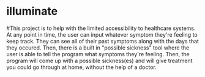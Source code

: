 # illuminate
#This project is to help with the limited accessibility to healthcare systems. At any point in time, the user can input whatever symptom they're feeling to keep track. They can see all of their past symptoms along with the days that they occured. Then, there is a built in "possible sickness" tool where the user is able to tell the program what symptoms they're feeling. Then, the program will come up with a possible sickness(es) and will give treatment you could go through at home, without the help of a doctor. 
